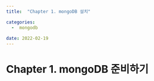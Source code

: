 ```yaml
---
title:  "Chapter 1. mongoDB 설치" 

categories:
  -  mongodb
  
date: 2022-02-19 
---
```


# Chapter 1. mongoDB 준비하기

